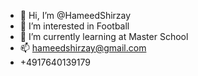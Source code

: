 - 👋 Hi, I’m @HameedShirzay
- 👀 I’m interested in Football
- 🌱 I’m currently learning at Master School
- 📫 hameedshirzay@gmail.com
- +4917640139179

<!---
HameedShirzay/HameedShirzay is a ✨ special ✨ repository because its `README.md` (this file) appears on your GitHub profile.
You can click the Preview link to take a look at your changes.
--->
